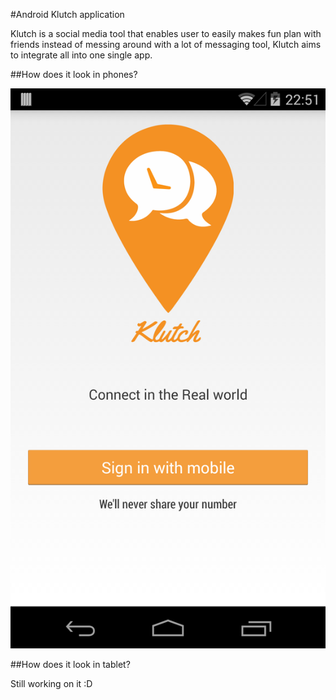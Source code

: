 #Android Klutch application

Klutch is a social media tool that enables user to easily makes fun plan with friends instead of messing around with a lot of messaging tool, Klutch aims to integrate all into one single app.

##How does it look in phones?

![Login screen for klutch](./docs/shot1.png)


##How does it look in tablet?

Still working on it :D